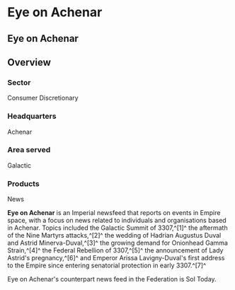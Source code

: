 # Eye on Achenar
## Eye on Achenar

		

## Overview

### Sector

Consumer Discretionary

### Headquarters

Achenar

### Area served

Galactic

### Products

News

**Eye on Achenar** is an Imperial newsfeed that reports on events in Empire space, with a focus on news related to individuals and organisations based in Achenar. Topics included the Galactic Summit of 3307,^[1]^ the aftermath of the Nine Martyrs attacks,^[2]^ the wedding of Hadrian Augustus Duval and Astrid Minerva-Duval,^[3]^ the growing demand for Onionhead Gamma Strain,^[4]^ the Federal Rebellion of 3307,^[5]^ the announcement of Lady Astrid's pregnancy,^[6]^ and Emperor Arissa Lavigny-Duval's first address to the Empire since entering senatorial protection in early 3307.^[7]^

Eye on Achenar's counterpart news feed in the Federation is Sol Today.